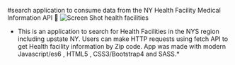  #search application to consume data from the NY Health Facility Medical Information API 🏥
![Screen Shot  health facilities](https://user-images.githubusercontent.com/62628610/85927732-f63b7e80-b875-11ea-959c-9671f0e3ed34.png)

* This is an application to search for Health Facilities in the NYS region including upstate NY. Users can make  HTTP requests using fetch API to get Health facility information by Zip code. App was made with modern Javascript/es6 , HTML5 , CSS3/Bootstrap4 and SASS.*
 
